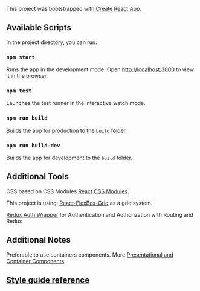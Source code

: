 This project was bootstrapped with [Create React App](https://github.com/facebookincubator/create-react-app).

## Available Scripts
In the project directory, you can run:
### `npm start`

Runs the app in the development mode.
Open [http://localhost:3000](http://localhost:3000) to view it in the browser.

### `npm test`
Launches the test runner in the interactive watch mode.

### `npm run build`
Builds the app for production to the `build` folder.

### `npm run build-dev`
Builds the app for development to the `build` folder.

## Additional Tools
CSS based on CSS Modules [React CSS Modules](https://github.com/gajus/react-css-modules). 

This project is using: 
[React-FlexBox-Grid](http://roylee0704.github.io/react-flexbox-grid) as a grid system. 

[Redux Auth Wrapper](https://github.com/mjrussell/redux-auth-wrapper/) for Authentication and Authorization with Routing and Redux


## Additional Notes
Preferable to use containers components. More [Presentational and Container Components](https://medium.com/@dan_abramov/smart-and-dumb-components-7ca2f9a7c7d0).

## [Style guide reference](https://github.com/airbnb/javascript/tree/master/react)

